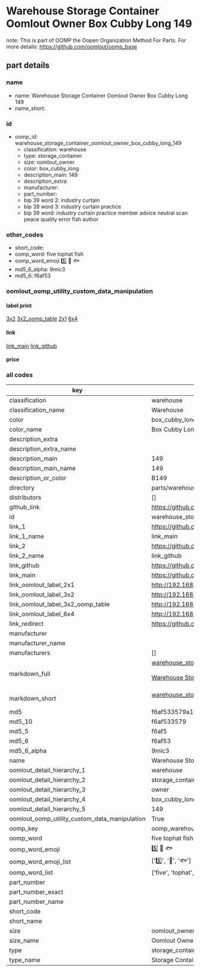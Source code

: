 # Warehouse Storage Container Oomlout Owner Box Cubby Long 149  

note: This is part of OOMP the Oopen Organization Method For Parts. For more details: https://github.com/oomlout/oomp_base

##  part details
  







### name
* name: Warehouse Storage Container Oomlout Owner Box Cubby Long 149
* name_short: 
### id
* oomp_id: warehouse_storage_container_oomlout_owner_box_cubby_long_149
  * classification: warehouse
  * type: storage_container
  * size: oomlout_owner
  * color: box_cubby_long
  * description_main: 149
  * description_extra: 
  * manufacturer: 
  * part_number: 
  * bip 39 word 2: industry curtain
  * bip 39 word 3: industry curtain practice
  * bip 39 word: industry curtain practice member advice neutral scan peace quality error fish author

### other_codes
* short_code: 
* oomp_word: five tophat fish
* oomp_word_emoji :five: :tophat: :fish:
* md5_6_alpha: 9mic3
* md5_6: f6af53






### oomlout_oomp_utility_custom_data_manipulation
#### label print
[3x2](http://192.168.1.245:1112/?label=oomp%209mic3)
[3x2_oomp_table](http://192.168.1.108:1112/?label=oomp%209mic3)
[2x1](http://192.168.1.242:1112/?label=oomp%209mic3)
[6x4](http://192.168.1.55:1112/?label=oomp%209mic3)    

#### link

[link_main](https://github.com/oomlout/oomlout_oomp_version_1_messy/tree/main/parts/warehouse_storage_container_oomlout_owner_box_cubby_long_149) [link_github](https://github.com/oomlout/oomlout_oomp_version_1_messy/tree/main/parts/warehouse_storage_container_oomlout_owner_box_cubby_long_149)                             

#### price







### all codes 
| key | value |  
| --- | --- |  
| classification | warehouse |  
| classification_name | Warehouse |  
| color | box_cubby_long |  
| color_name | Box Cubby Long |  
| description_extra |  |  
| description_extra_name |  |  
| description_main | 149 |  
| description_main_name | 149 |  
| description_or_color | B149 |  
| directory | parts/warehouse_storage_container_oomlout_owner_box_cubby_long_149 |  
| distributors | [] |  
| github_link | https://github.com/oomlout/oomlout_oomp_part_src/tree/main/parts/warehouse_storage_container_oomlout_owner_box_cubby_long_149 |  
| id | warehouse_storage_container_oomlout_owner_box_cubby_long_149 |  
| link_1 | https://github.com/oomlout/oomlout_oomp_version_1_messy/tree/main/parts/warehouse_storage_container_oomlout_owner_box_cubby_long_149 |  
| link_1_name | link_main |  
| link_2 | https://github.com/oomlout/oomlout_oomp_version_1_messy/tree/main/parts/warehouse_storage_container_oomlout_owner_box_cubby_long_149 |  
| link_2_name | link_github |  
| link_github | https://github.com/oomlout/oomlout_oomp_version_1_messy/tree/main/parts/warehouse_storage_container_oomlout_owner_box_cubby_long_149 |  
| link_main | https://github.com/oomlout/oomlout_oomp_version_1_messy/tree/main/parts/warehouse_storage_container_oomlout_owner_box_cubby_long_149 |  
| link_oomlout_label_2x1 | http://192.168.1.242:1112/?label=oomp%209mic3 |  
| link_oomlout_label_3x2 | http://192.168.1.245:1112/?label=oomp%209mic3 |  
| link_oomlout_label_3x2_oomp_table | http://192.168.1.108:1112/?label=oomp%209mic3 |  
| link_oomlout_label_6x4 | http://192.168.1.55:1112/?label=oomp%209mic3 |  
| link_redirect | https://github.com/oomlout/oomlout_oomp_version_1_messy/tree/main/parts/warehouse_storage_container_oomlout_owner_box_cubby_long_149 |  
| manufacturer |  |  
| manufacturer_name |  |  
| manufacturers | [] |  
| markdown_full | [warehouse_storage_container_oomlout_owner_box_cubby_long_149](none)<br>[](none)<br>[Warehouse Storage Container Oomlout Owner Box Cubby Long 149](none)<br><br> |  
| markdown_short | [warehouse_storage_container_oomlout_owner_box_cubby_long_149](none)<br><br> |  
| md5 | f6af533579a1d806538208ad52cd8b99 |  
| md5_10 | f6af533579 |  
| md5_5 | f6af5 |  
| md5_6 | f6af53 |  
| md5_6_alpha | 9mic3 |  
| name | Warehouse Storage Container Oomlout Owner Box Cubby Long 149 |  
| oomlout_detail_hierarchy_1 | warehouse |  
| oomlout_detail_hierarchy_2 | storage_container |  
| oomlout_detail_hierarchy_3 | owner |  
| oomlout_detail_hierarchy_4 | box_cubby_long |  
| oomlout_detail_hierarchy_5 | 149 |  
| oomlout_oomp_utility_custom_data_manipulation | True |  
| oomp_key | oomp_warehouse_storage_container_oomlout_owner_box_cubby_long_149 |  
| oomp_word | five tophat fish |  
| oomp_word_emoji | :five: :tophat: :fish: |  
| oomp_word_emoji_list | [':five:', ':tophat:', ':fish:'] |  
| oomp_word_list | ['five', 'tophat', 'fish'] |  
| part_number |  |  
| part_number_exact |  |  
| part_number_name |  |  
| short_code |  |  
| short_name |  |  
| size | oomlout_owner |  
| size_name | Oomlout Owner |  
| type | storage_container |  
| type_name | Storage Container |  
